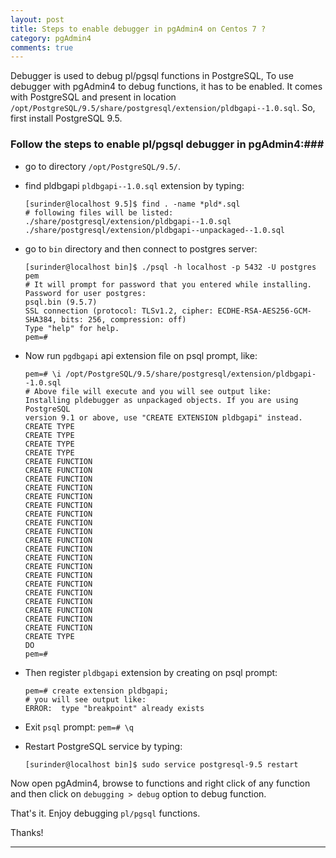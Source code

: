 ```yaml
---
layout: post
title: Steps to enable debugger in pgAdmin4 on Centos 7 ?
category: pgAdmin4
comments: true
---
```


Debugger is used to debug pl/pgsql functions in PostgreSQL, To use debugger with pgAdmin4 to debug functions, it has to be enabled.
It comes with PostgreSQL and present in location `/opt/PostgreSQL/9.5/share/postgresql/extension/pldbgapi--1.0.sql`.
So, first install PostgreSQL 9.5.


### Follow the steps to enable pl/pgsql debugger in pgAdmin4:###


- go to directory `/opt/PostgreSQL/9.5/`.

- find pldbgapi `pldbgapi--1.0.sql` extension by typing:

      [surinder@localhost 9.5]$ find . -name *pld*.sql
      # following files will be listed:
      ./share/postgresql/extension/pldbgapi--1.0.sql
      ./share/postgresql/extension/pldbgapi--unpackaged--1.0.sql

- go to `bin` directory and then connect to postgres server:

      [surinder@localhost bin]$ ./psql -h localhost -p 5432 -U postgres pem
      # It will prompt for password that you entered while installing.
      Password for user postgres:
      psql.bin (9.5.7)
      SSL connection (protocol: TLSv1.2, cipher: ECDHE-RSA-AES256-GCM-SHA384, bits: 256, compression: off)
      Type "help" for help.
      pem=#

- Now run `pgdbgapi` api extension file on psql prompt, like:

      pem=# \i /opt/PostgreSQL/9.5/share/postgresql/extension/pldbgapi--1.0.sql
      # Above file will execute and you will see output like:
      Installing pldebugger as unpackaged objects. If you are using PostgreSQL
      version 9.1 or above, use "CREATE EXTENSION pldbgapi" instead.
      CREATE TYPE
      CREATE TYPE
      CREATE TYPE
      CREATE TYPE
      CREATE FUNCTION
      CREATE FUNCTION
      CREATE FUNCTION
      CREATE FUNCTION
      CREATE FUNCTION
      CREATE FUNCTION
      CREATE FUNCTION
      CREATE FUNCTION
      CREATE FUNCTION
      CREATE FUNCTION
      CREATE FUNCTION
      CREATE FUNCTION
      CREATE FUNCTION
      CREATE FUNCTION
      CREATE FUNCTION
      CREATE FUNCTION
      CREATE FUNCTION
      CREATE FUNCTION
      CREATE FUNCTION
      CREATE FUNCTION
      CREATE TYPE
      DO
      pem=#


- Then register `pldbgapi` extension by creating on psql prompt:

      pem=# create extension pldbgapi;
      # you will see output like:
      ERROR:  type "breakpoint" already exists


-  Exit `psql` prompt:
      `pem=# \q`


- Restart PostgreSQL service by typing:

      [surinder@localhost bin]$ sudo service postgresql-9.5 restart

Now open pgAdmin4, browse to functions and right click of any function and then click on `debugging > debug` option to debug function.

That's it. Enjoy debugging `pl/pgsql` functions.

Thanks!


---
